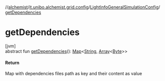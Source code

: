 //[alchemist](../../../index.md)/[it.unibo.alchemist.grid.config](../index.md)/[LightInfoGeneralSimulationConfig](index.md)/[getDependencies](get-dependencies.md)

# getDependencies

[jvm]\
abstract fun [getDependencies](get-dependencies.md)(): [Map](https://docs.oracle.com/javase/8/docs/api/java/util/Map.html)<[String](https://docs.oracle.com/javase/8/docs/api/java/lang/String.html), [Array](https://kotlinlang.org/api/latest/jvm/stdlib/kotlin/-array/index.html)<[Byte](https://kotlinlang.org/api/latest/jvm/stdlib/kotlin/-byte/index.html)>>

#### Return

Map with dependencies files path as key and their content as value
